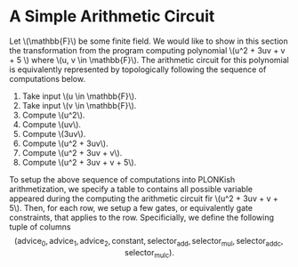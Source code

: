 # A Simple Arithmetic Circuit
Let \\(\mathbb{F}\\) be some finite field. We would like to show in this section the transformation from the program computing polynomial \\(u^2 + 3uv + v + 5 \\) where \\(u, v \in \mathbb{F}\\). The arithmetic circuit for this polynomial is equivalently represented by topologically following the sequence of computations below.
1. Take input \\(u \in \mathbb{F}\\).
2. Take input \\(v \in \mathbb{F}\\).
3. Compute \\(u^2\\).
4. Compute \\(uv\\).
5. Compute \\(3uv\\).
6. Compute \\(u^2 + 3uv\\).
7. Compute \\(u^2 + 3uv + v\\).
8. Compute \\(u^2 + 3uv + v + 5\\).

To setup the above sequence of computations into PLONKish arithmetization, we specify a table to contains all possible variable appeared during the computing the arithmetic circuit fir \\(u^2 + 3uv + v + 5\\). Then, for each row, we setup a few gates, or equivalently gate constraints, that applies to the row. Specificially, we define the following tuple of columns
$$
    (\mathsf{advice} _0, \mathsf{advice} _1, \mathsf{advice} _2, \mathsf{constant}, \mathsf{selector} _{\mathsf{add}}, \mathsf{selector} _{\mathsf{mul}}, \mathsf{selector} _{\mathsf{addc}}, \mathsf{selector} _{\mathsf{mulc}}).
$$